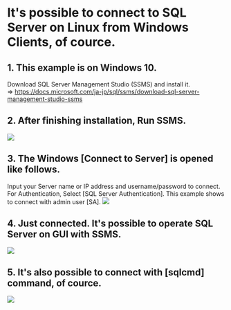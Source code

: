 # It's possible to connect to SQL Server on Linux from Windows Clients, of cource.
## 1.	This example is on Windows 10.
Download SQL Server Management Studio (SSMS) and install it.</br>
⇒ https://docs.microsoft.com/ja-jp/sql/ssms/download-sql-server-management-studio-ssms
## 2.	After finishing installation, Run SSMS.
<img src=https://i.imgur.com/UFhLrI0.png></br>
## 3.	The Windows [Connect to Server] is opened like follows.
Input your Server name or IP address and username/password to connect. For Authentication, Select [SQL Server Authentication]. This example shows to connect with admin user [SA].
<img src=https://i.imgur.com/ERCeRbu.png></br>
## 4.	Just connected. It's possible to operate SQL Server on GUI with SSMS.
<img src=https://i.imgur.com/49BAJpT.png></br>
## 5.	It's also possible to connect with [sqlcmd] command, of cource.
<img src=https://i.imgur.com/LdmLlSv.png>
